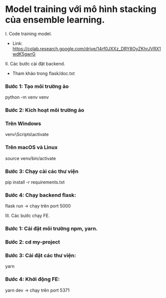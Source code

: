 # Model training với mô hình stacking của ensemble learning.
I. Code training model.
- Link: https://colab.research.google.com/drive/14rf0JXXz_DRY8OyZKhrJVRX1wdK5gwrG

II. Các bước cài đặt backend.
- Tham khảo trong flask/doc.txt
### Bước 1: Tạo môi trường ảo
python -m venv venv

### Bước 2: Kích hoạt môi trường ảo
### Trên Windows
venv\Scripts\activate
### Trên macOS và Linux
source venv/bin/activate
### Bước 3: Chạy cài các thư viện 
pip install -r requirements.txt
### Bước 4: Chạy backend flask:
flask run -> chạy trên port 5000

III. Các bước chạy FE.

### Bước 1: Cài đặt môi trường npm, yarn.
### Bước 2: cd my-project
### Bước 3: Cài đặt các thư viện:
yarn  
### Bước 4: Khởi động FE:
yarn dev -> chạy trên port 5371
